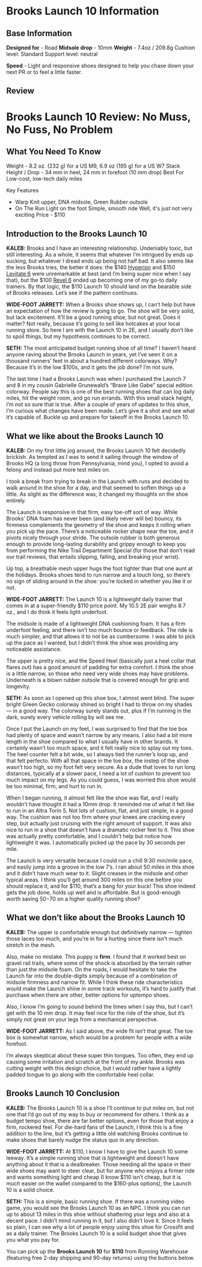 # Brooks Launch 10 Information

## Base Information 

**Designed for** - Road
**Midsole drop** - 10mm 
**Weight** - 7.4oz / 209.8g
Cushion level: Standard
Support level: neutral

**Speed** - Light and responsive shoes designed to help you chase down your next PR or to feel a little faster.

## Review

# Brooks Launch 10 Review: No Muss, No Fuss, No Problem

## What You Need To Know

Weight - 8.2 oz. (232 g) for a US M9, 6.9 oz (195 g) for a US W7
Stack Height / Drop - 34 mm in heel, 24 mm in forefoot (10 mm drop)
Best For Low-cost, low-tech daily miles

Key Features
* Warp Knit upper, DNA midsole, Green Rubber outsole
* On The Run Light on the foot Simple, smooth ride Well, it's just not very exciting
Price - $110

## Introduction to the Brooks Launch 10

**KALEB:** Brooks and I have an interesting relationship. Undeniably toxic, but still interesting. As a whole, it seems that whatever I’m intrigued by ends up sucking, but whatever I dread ends up being not half bad. It also seems like the less Brooks tries, the better it does: the $140 [Hyperion](https://believeintherun.com/shoe-reviews/brooks-hyperion-review/) and $150 [Levitate 6](https://believeintherun.com/shoe-reviews/brooks-levitate-6-review/) were unremarkable at best (and I’m being super nice when I say that), but the $100 [Revel 6](https://believeintherun.com/shoe-reviews/brooks-revel-6-review/) ended up becoming one of my go-to daily trainers. By that logic, the $110 Launch 10 should land on the bearable side of Brooks releases. Let’s see if the pattern continues.

**WIDE-FOOT JARRETT:** When a Brooks shoe shows up, I can’t help but have an expectation of how the review is going to go. The shoe will be very solid, but lack excitement. It’ll be a good running shoe, but not great. Does it matter? Not really, because it’s going to sell like hotcakes at your local running store. So here I am with the Launch 10 in 2E, and I usually don’t like to spoil things, but my hypothesis continues to be correct.

**SETH:** The most anticipated budget running shoe of all time? I haven’t heard anyone raving about the Brooks Launch in years, yet I’ve seen it on a thousand runners’ feet in about a hundred different colorways. Why? Because it’s in the low $100s, and it gets the job done? I’m not sure.

The last time I had a Brooks Launch was when I purchased the Launch 7 and 8 in my cousin Gabrielle Grunewald’s “Brave Like Gabe” special edition colorway. People say this is one of the best running shoes that can log daily miles, hit the weight room, and go run errands. With this small stack height, I’m not so sure that is true. After a couple of years of updates to this shoe, I’m curious what changes have been made. Let’s give it a shot and see what it’s capable of. Buckle up and prepare for takeoff in the Brooks Launch 10.

 ## What we like about the Brooks Launch 10

**KALEB:** On my first little jog around, the Brooks Launch 10 felt decidedly brickish. As tempted as I was to send it sailing through the window of Brooks HQ (a long throw from Pennsylvania, mind you), I opted to avoid a felony and instead put more test miles on.

I took a break from trying to break in the Launch with runs and decided to walk around in the shoe for a day, and that seemed to soften things up a little. As slight as the difference was, it changed my thoughts on the shoe entirely.

The Launch is responsive in that firm, easy toe-off sort of way. While Brooks’ DNA foam has never been (and likely never will be) bouncy, its firmness complements the geometry of the shoe and keeps it rolling when you pick up the pace. There’s a noticeable rocker shape near the toe, and it pivots nicely through your stride. The outsole rubber is both generous enough to provide long-lasting durability and grippy enough to keep you from performing the Nike Trail Department Special (for those that don’t read our trail reviews, that entails slipping, falling, and breaking your wrist).

Up top, a breathable mesh upper hugs the foot tighter than that one aunt at the holidays. Brooks shoes tend to run narrow and a touch long, so there’s no sign of sliding around in the shoe: you’re locked in whether you like it or not.

**WIDE-FOOT JARRETT:** The Launch 10 is a lightweight daily trainer that comes in at a super-friendly $110 price point. My 10.5 2E pair weighs 8.7 oz., and I do think it feels light underfoot.

The midsole is made of a lightweight DNA cushioning foam. It has a firm underfoot feeling, and there isn’t too much bounce or feedback. The ride is much simpler, and that allows it to not be as cumbersome. I was able to pick up the pace as I wanted, but I didn’t think the shoe was providing any noticeable assistance.

The upper is pretty nice, and the Speed Heel (basically just a heel collar that flares out) has a good amount of padding for extra comfort. I think the shoe is a little narrow, so those who need very wide shoes may have problems. Underneath is a blown rubber outsole that is covered enough for grip and longevity.

**SETH:** As soon as I opened up this shoe box, I almost went blind. The super bright Green Gecko colorway shined so bright I had to throw on my shades — in a good way. The colorway surely stands out, plus if I’m running in the dark, surely every vehicle rolling by will see me.

Once I put the Launch on my feet, I was surprised to find that the toe box had plenty of space and wasn’t narrow by any means. I also had a bit more length in the shoe compared to what I usually have in other brands. It certainly wasn’t too much space, and it felt really nice to splay out my toes. The heel counter felt a bit wide, so I always tied the runner’s loop up, and that felt perfecto. With all that space in the toe box, the instep of the shoe wasn’t too high, so my foot felt very secure. As a dude that loves to run long distances, typically at a slower pace, I need a lot of cushion to prevent too much impact on my legs. As you could guess, I was worried this shoe would be too minimal, firm, and hurt to run in.

When I began running, it almost felt like the shoe was flat, and I really wouldn’t have thought it had a 10mm drop. It reminded me of what it felt like to run in an Altra Torin 5. Not lots of cushion, flat, and just simple, in a good way. The cushion was not too firm where your knees are cracking every step, but actually just cruising with the right amount of support. It was also nice to run in a shoe that doesn’t have a dramatic rocker feel to it. This shoe was actually pretty comfortable, and I couldn’t help but notice how lightweight it was. I automatically picked up the pace by 30 seconds per mile.

The Launch is very versatile because I could run a chill 9:30 min/mile pace, and easily jump into a groove in the low 7’s. I ran about 50 miles in this shoe and it didn’t have much wear to it. Slight creases in the midsole and other typical areas. I think you’ll get around 300 miles on this one before you should replace it, and for $110, that’s a bang for your buck! This shoe indeed gets the job done, holds up well and is affordable. But is good-enough worth saving $50-$70 on a higher quality running shoe?

## What we don’t like about the Brooks Launch 10

**KALEB:** The upper is comfortable enough but definitively narrow — tighten those laces too much, and you’re in for a hurting since there isn’t much stretch in the mesh.

Also, make no mistake. This puppy is **firm**. I found that it worked best on gravel rail trails, where some of the shock is absorbed by the terrain rather than just the midsole foam. On the roads, I would hesitate to take the Launch far into the double-digits simply because of a combination of midsole firmness and narrow fit. While I think these ride characteristics would make the Launch shine in some track workouts, it’s hard to justify that purchase when there are other, better options for uptempo shoes.

Also, I know I’m going to sound behind the times when I say this, but I can’t get with the 10 mm drop. It may feel nice for the ride of the shoe, but it’s simply not great on your legs from a mechanical perspective.

**WIDE-FOOT JARRETT:** As I said above, the wide fit isn’t that great. The toe box is somewhat narrow, which would be a problem for people with a wide forefoot.

I’m always skeptical about these super thin tongues. Too often, they end up causing some irritation and scratch at the front of my ankle. Brooks was cutting weight with this design choice, but I would rather have a lightly padded tongue to go along with the comfortable heel collar.

## Brooks Launch 10 Conclusion

**KALEB:** The Brooks Launch 10 is a shoe I’ll continue to put miles on, but not one that I’d go out of my way to buy or recommend for others. I think as a budget tempo shoe, there are far better options, even for those that enjoy a firm, rockered feel. For die-hard fans of the Launch, I think this is a fine addition to the line, but it’s getting a little old watching Brooks continue to make shoes that barely nudge the status quo in any direction.

**WIDE-FOOT JARRETT:** At $110, I know I have to give the Launch 10 some leeway. It’s a simple running shoe that is lightweight and doesn’t have anything about it that is a dealbreaker. Those needing all the space in their wide shoes may want to steer clear, but for anyone who enjoys a firmer ride and wants something light and cheap (I know $110 isn’t cheap, but it is much easier on the wallet compared to the $160-plus options), the Launch 10 is a solid choice.

**SETH:** This is a simple, basic running shoe. If there was a running video game, you would see the Brooks Launch 10 as an NPC. I think you can run up to about 13 miles in this shoe without shattering your legs and also at a decent pace. I didn’t mind running in it, but I also didn’t love it. Since it feels so plain, I can see why a lot of people enjoy using this shoe for Crossfit and as a daily trainer. The Brooks Launch 10 is a solid budget shoe that gives you what you pay for.

You can pick up the **Brooks Launch 10** for **$110** from Running Warehouse (featuring free 2-day shipping and 90-day returns) using the buttons below.
